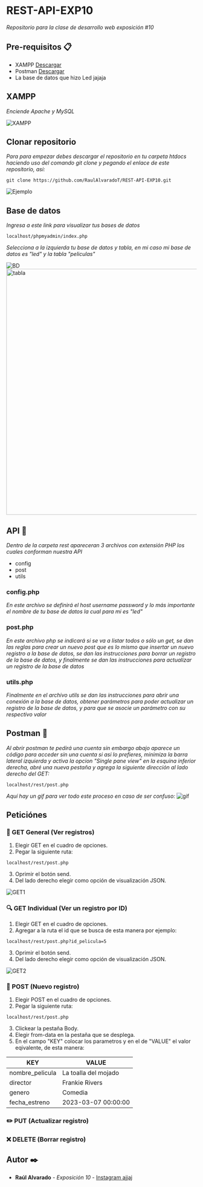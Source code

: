 # REST-API-EXP10
_Repositorio para la clase de desarrollo web exposición #10_

## Pre-requisitos 📋
- XAMPP [Descargar](https://www.apachefriends.org/es/download.html)
- Postman [Descargar](https://www.postman.com/downloads/)
- La base de datos que hizo Led jajaja

## XAMPP
_Enciende Apache y MySQL_

![XAMPP](https://github.com/RaulAlvaradoT/REST-API-EXP10/blob/main/Imagenes/XAMPP.png)

## Clonar repositorio
_Para para empezar debes descargar el repositorio en tu carpeta htdocs haciendo uso del comando git clone y pegando el enlace de este repositorio, asi:_

```
git clone https://github.com/RaulAlvaradoT/REST-API-EXP10.git
```

![Ejemplo](https://github.com/RaulAlvaradoT/REST-API-EXP10/blob/main/Imagenes/gitclone.png)

## Base de datos
_Ingresa a este link para visualizar tus bases de datos_
```
localhost/phpmyadmin/index.php
```
_Selecciona a la izquierda tu base de datos y tabla, en mi caso mi base de datos es "led" y la tabla "peliculas"_

![BD](https://github.com/RaulAlvaradoT/REST-API-EXP10/blob/main/Imagenes/BD.png)
<img src="https://github.com/RaulAlvaradoT/REST-API-EXP10/blob/main/Imagenes/tabla.png" alt="tabla" width="650">

## API 🔧

_Dentro de la carpeta rest apareceran 3 archivos con extensión PHP los cuales conforman nuestra API_
- config
- post
- utils

### config.php
_En este archivo se definirá el host username password y lo más importante el nombre de tu base de datos la cual para mi es "led"_

### post.php
_En este archivo php se indicará si se va a listar todos o sólo un get, se dan las reglas para crear un nuevo post que es lo mismo que insertar un nuevo registro a la base de datos, se dan las instrucciones para borrar un registro de la base de datos, y finalmente se dan las instrucciones para actualizar un registro de la base de datos_

### utils.php
_Finalmente en el archivo utils se dan las instrucciones para abrir una conexión a la base de datos, obtener parámetros para poder actualizar un registro de la base de datos, y para que se asocie un parámetro con su respectivo valor_

## Postman :email:
_Al abrir postman te pedirá una cuenta sin embargo abajo aparece un código para acceder sin una cuenta si asi lo prefieres, minimiza la barra lateral izquierda y activa la opcion "Single pane view" en la esquina inferior derecha, abré una nueva pestaña y agrega la siguiente dirección al lado derecho del GET:_
```
localhost/rest/post.php
```

_Aquí hay un gif para ver todo este proceso en caso de ser confuso:_
<img src="https://github.com/RaulAlvaradoT/REST-API-EXP10/blob/main/Imagenes/gif.gif" alt="gif">

## Peticiónes

### :eyes: GET General (Ver registros)
1. Elegir GET en el cuadro de opciones.
2. Pegar la siguiente ruta:
```
localhost/rest/post.php
```
3. Oprimir el botón send.
4. Del lado derecho elegir como opción de visualización JSON.

<img src="https://github.com/RaulAlvaradoT/REST-API-EXP10/blob/main/Imagenes/GETgen.png" alt="GET1">

### :mag: GET Individual (Ver un registro por ID)
1. Elegir GET en el cuadro de opciones.
2. Agregar a la ruta el id que se busca de esta manera por ejemplo:
```
localhost/rest/post.php?id_pelicula=5
```
3. Oprimir el botón send.
4. Del lado derecho elegir como opción de visualización JSON.

<img src="https://github.com/RaulAlvaradoT/REST-API-EXP10/blob/main/Imagenes/GETind.png" alt="GET2">

### :pencil: POST (Nuevo registro)
1. Elegir POST en el cuadro de opciones.
2. Pegar la siguiente ruta:
```
localhost/rest/post.php
```
3. Clickear la pestaña Body.
4. Elegir from-data en la pestaña que se desplega.
5. En el campo "KEY" colocar los parametros y en el de "VALUE" el valor eqivalente, de esta manera:

| KEY | VALUE |
|------------------|----------------------|
| nombre_pelicula  | La toalla del mojado |
| director         | Frankie Rivers       |
| genero           | Comedia              |
| fecha_estreno    | 2023-03-07 00:00:00  |

### :pencil2: PUT (Actualizar registro)
### :x: DELETE (Borrar registro)

## Autor ✒️
* **Raúl Alvarado** - *Exposición 10* - [Instagram ajjaj](https://www.instagram.com/raulalvarado.jpg/)
